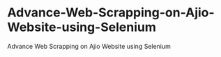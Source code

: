 # Advance-Web-Scrapping-on-Ajio-Website-using-Selenium
Advance Web Scrapping on Ajio Website using Selenium
